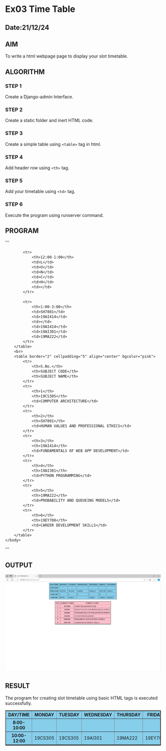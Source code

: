 # Ex03 Time Table
## Date:21/12/24

## AIM
To write a html webpage page to display your slot timetable.

## ALGORITHM
### STEP 1
Create a Django-admin Interface.

### STEP 2
Create a static folder and inert HTML code.

### STEP 3
Create a simple table using ```<table>``` tag in html.

### STEP 4
Add header row using ```<th>``` tag.

### STEP 5
Add your timetable using ```<td>``` tag.

### STEP 6
Execute the program using runserver command.

## PROGRAM
'''
<!DOCTYPE html>
<html>
    <center>
        <head>
            <title>
                SLOT TIMETABLE SEC
            </title>
        </head>
    </center>
    <body>
        <table border="2" cellpadding="5" align="center" bgcolor="skyblue">
            <tr>
                <th>DAY/TIME</th>
                <th>MONDAY</th>
                <th>TUESDAY</th>
                <th>WEDNESDAY</th>
                <th>THURSDAY</th>
                <th>FRIDAY</th>
                <th>SATURDAY</th>
            </tr>
            <tr>
                <th>8:00-10:00</th>
                <td></td>
                <td>          </td>
                <td>         </td>
                <td>         </td>
                <td>          </td>
                <td>          </td>
            </tr>
            <tr>
                <th>10:00-12:00</th>
                <td>19CS305</td>
                <td>19CS305</td>
                <td>19AI301</td>
                <td>19MA222</td>
                <td>19EY708</td>
                <td>19AI414</td>
            </tr>
            
            <tr>
                <th>12:00-1:00</th>
                <td>L</td>
                <td>U</td>
                <td>N</td>
                <td>C</td>
                <td>H</td>
                <td></td>
            </tr>
            
            <tr>
                <th>1:00-3:00</th>
                <td>SH7801</td>
                <td>19AI414</td>
                <td></td>
                <td>19AI414</td>
                <td>19AI301</td>
                <td>19MA222</td>
            </tr>
        </table>
        <br>
        <table border="2" cellpadding="5" align="center" bgcolor="pink">
            <tr>
                <th>S.No.</th>
                <th>SUBJECT CODE</th>
                <th>SUBJECT NAME</th>
            </tr>
            <tr>
                <th>1</th>
                <th>19CS305</th>
                <td>COMPUTER ARCHITECTURE</td>
            </tr>
            <tr>
                <th>2</th>
                <th>SH7801</th>
                <td>HUMAN VALUES AND PROFESSIONAL ETHICS</td>
            </tr>
            <tr>
                <th>3</th>
                <th>19AI414</th>
                <td>FUNDAMENTALS OF WEB APP DEVELOPMENT</td>
            </tr>
            <tr>
                <th>4</th>
                <th>19AI301</th>
                <td>PYTHON PROGRAMMING</td>
            </tr>
            <tr>
                <th>5</th>
                <th>19MA222</th>
                <td>PROBABILITY AND QUEUEING MODELS</td>
            </tr>
            <tr>
                <th>6</th>
                <th>19EY708</th>
                <td>CAREER DEVELOPMENT SKILLS</td>
            </tr>
        </table>
    </body>
</html>
'''


## OUTPUT
![alt text](<Screenshot 2024-11-21 084340.png>)

## RESULT
The program for creating slot timetable using basic HTML tags is executed successfully.
